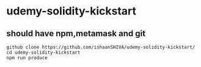# udemy-solidity-kickstart

## should have npm,metamask and git
```
github clone https://github.com/ishaanSHIVA/udemy-solidity-kickstart/
cd udemy-solidity-kickstart
npm run produce
```
